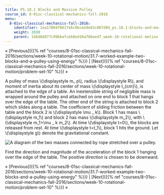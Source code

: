 ```yaml
---
title: PS.10.1 Blocks and Massive Pulley
course_id: 8-01sc-classical-mechanics-fall-2016
menu:
  8-01sc-classical-mechanics-fall-2016:
    identifier: 1ea17804f8617e6c0bcee9e83c087d94_ps.10.1-blocks-and-massive-pulley
    weight: 2030
    parent: 146d8dd77c99bbafceb8ed10af8bee47_week-10-rotational-motion
---
```

« [Previous]({{% ref "courses/8-01sc-classical-mechanics-fall-2016/sections/week-10-rotational-motion/31.7-worked-example-two-blocks-and-a-pulley-using-energy" %}}) | [Next]({{% ref "courses/8-01sc-classical-mechanics-fall-2016/sections/week-10-rotational-motion/problem-set-10" %}}) »

A pulley of mass \\(\\displaystyle m\_ p\\), radius \\(\\displaystyle R\\), and moment of inertia about its center of mass \\(\\displaystyle I\_{cm}\\), is attached to the edge of a table. An inextensible string of negligible mass is wrapped around the pulley and attached on one end to block 1 that hangs over the edge of the table. The other end of the string is attached to block 2 which slides along a table. The coefficient of sliding friction between the table and the block 2 is \\(\\displaystyle \\mu \_ k\\). Block 1 has mass \\(\\displaystyle m\_1\\) and block 2 has mass \\(\\displaystyle m\_2\\), with \\(\\displaystyle m\_1>\\mu \_ k m\_2\\). At time \\(\\displaystyle t=0\\), the blocks are released from rest. At time \\(\\displaystyle t=t\_1\\), block 1 hits the ground. Let \\(\\displaystyle g\\) denote the gravitational constant.

![A diagram of the two masses connected by rope stretched over a pulley.](https://open-learning-course-data-ci.s3.amazonaws.com/8-01sc-classical-mechanics-fall-2016/bffef1d54e73bc0be921a5174485718e_fw8_1.jpg)

Find the direction and magnitude of the acceleration of the block 1 hanging over the edge of the table. The positive direction is chosen to be downward.

« [Previous]({{% ref "courses/8-01sc-classical-mechanics-fall-2016/sections/week-10-rotational-motion/31.7-worked-example-two-blocks-and-a-pulley-using-energy" %}}) | [Next]({{% ref "courses/8-01sc-classical-mechanics-fall-2016/sections/week-10-rotational-motion/problem-set-10" %}}) »